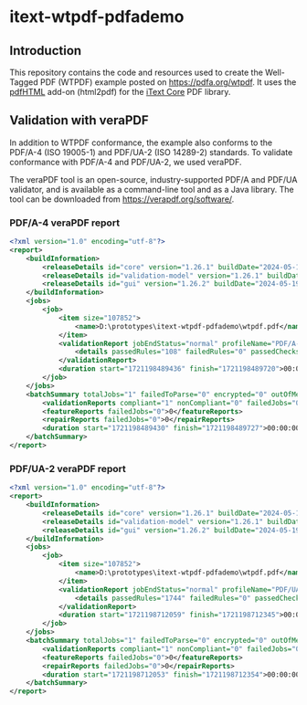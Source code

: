 # itext-wtpdf-pdfademo

## Introduction

This repository contains the code and resources used to create the Well-Tagged PDF (WTPDF) example posted on https://pdfa.org/wtpdf.
It uses the [pdfHTML](https://github.com/itext/itext-pdfhtml-java) add-on (html2pdf) for the [iText Core](https://github.com/itext/itext-java) PDF library.



## Validation with veraPDF
In addition to WTPDF conformance, the example also conforms to the PDF/A-4 (ISO 19005-1) and PDF/UA-2 (ISO 14289-2) standards. To validate conformance with PDF/A-4 and PDF/UA-2, we used veraPDF.

The veraPDF tool is an open-source, industry-supported PDF/A and PDF/UA validator, and is available as a command-line tool and as a Java library. The tool can be downloaded from https://verapdf.org/software/.

### PDF/A-4 veraPDF report
```xml
<?xml version="1.0" encoding="utf-8"?>
<report>
    <buildInformation>
        <releaseDetails id="core" version="1.26.1" buildDate="2024-05-16T16:30:00+02:00"></releaseDetails>
        <releaseDetails id="validation-model" version="1.26.1" buildDate="2024-05-16T18:13:00+02:00"></releaseDetails>
        <releaseDetails id="gui" version="1.26.2" buildDate="2024-05-19T13:33:00+02:00"></releaseDetails>
    </buildInformation>
    <jobs>
        <job>
            <item size="107852">
                <name>D:\prototypes\itext-wtpdf-pdfademo\wtpdf.pdf</name>
            </item>
            <validationReport jobEndStatus="normal" profileName="PDF/A-4 validation profile" statement="PDF file is compliant with Validation Profile requirements." isCompliant="true">
                <details passedRules="108" failedRules="0" passedChecks="14462" failedChecks="0"></details>
            </validationReport>
            <duration start="1721198489436" finish="1721198489720">00:00:00.284</duration>
        </job>
    </jobs>
    <batchSummary totalJobs="1" failedToParse="0" encrypted="0" outOfMemory="0" veraExceptions="0">
        <validationReports compliant="1" nonCompliant="0" failedJobs="0">1</validationReports>
        <featureReports failedJobs="0">0</featureReports>
        <repairReports failedJobs="0">0</repairReports>
        <duration start="1721198489430" finish="1721198489727">00:00:00.297</duration>
    </batchSummary>
</report>

```
### PDF/UA-2 veraPDF report

```xml
<?xml version="1.0" encoding="utf-8"?>
<report>
    <buildInformation>
        <releaseDetails id="core" version="1.26.1" buildDate="2024-05-16T16:30:00+02:00"></releaseDetails>
        <releaseDetails id="validation-model" version="1.26.1" buildDate="2024-05-16T18:13:00+02:00"></releaseDetails>
        <releaseDetails id="gui" version="1.26.2" buildDate="2024-05-19T13:33:00+02:00"></releaseDetails>
    </buildInformation>
    <jobs>
        <job>
            <item size="107852">
                <name>D:\prototypes\itext-wtpdf-pdfademo\wtpdf.pdf</name>
            </item>
            <validationReport jobEndStatus="normal" profileName="PDF/UA-2 + Tagged PDF validation profile" statement="PDF file is compliant with Validation Profile requirements." isCompliant="true">
                <details passedRules="1744" failedRules="0" passedChecks="24382" failedChecks="0"></details>
            </validationReport>
            <duration start="1721198712059" finish="1721198712345">00:00:00.286</duration>
        </job>
    </jobs>
    <batchSummary totalJobs="1" failedToParse="0" encrypted="0" outOfMemory="0" veraExceptions="0">
        <validationReports compliant="1" nonCompliant="0" failedJobs="0">1</validationReports>
        <featureReports failedJobs="0">0</featureReports>
        <repairReports failedJobs="0">0</repairReports>
        <duration start="1721198712053" finish="1721198712354">00:00:00.301</duration>
    </batchSummary>
</report>

```